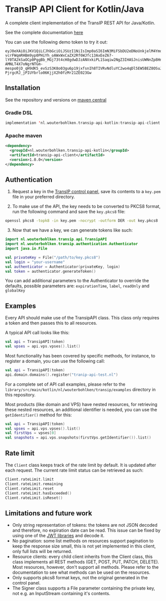 # TransIP API Client for Kotlin/Java
A complete client implementation of the TransIP REST API for Java/Kotlin.

See the complete documentation [here](https://api.transip.nl/rest/docs.html)

You can use the following demo token to try it out:
```
eyJ0eXAiOiJKV1QiLCJhbGciOiJSUzI1NiIsImp0aSI6ImN3MiFSbDU2eDNoUnkjelM4YmdOIn0.eyJpc3MiOiJhcGkudHJhbnNpcC5ubCIsImF1ZCI6ImFwaS50cmFuc2lwLm5sIiwianRpIjoiY3cyIVJsNTZ4M2hSeSN6UzhiZ04iLCJpYXQiOjE1ODIyMDE1NTAsIm5iZiI6MTU4MjIwMTU1MCwiZXhwIjoyMTE4NzQ1NTUwLCJjaWQiOiI2MDQ0OSIsInJvIjpmYWxzZSwiZ2siOmZhbHNlLCJrdiI6dHJ1ZX0.fYBWV4O5WPXxGuWG-vcrFWqmRHBm9yp0PHiYh_oAWxWxCaZX2Rf6WJfc13AxEeZ67-lY0TA2kSaOCp0PggBb_MGj73t4cH8gdwDJzANVxkiPL1Saqiw2NgZ3IHASJnisUWNnZp8HnrhLLe5ficvb1D9WOUOItmFC2ZgfGObNhlL2y-AMNLT4X7oNgrNTGm-mespo0jD_qH9dK5_evSzS3K8o03gu6p19jxfsnIh8TIVRvNdluYC2wo4qDl5EW5BEZ8OSuJ121ncOT1oRpzXB0cVZ9e5_UVAEr9X3f26_Eomg52-PjrgcRJ_jPIUYbrlo06KjjX2h0fzMr21ZE023Gw
```

## Installation

See the repository and versions on [maven central](https://search.maven.org/artifact/nl.wouterbohlken.transip-api-kotlin/transip-api-client)

### Gradle DSL
```kotlin
implementation 'nl.wouterbohlken.transip-api-kotlin:transip-api-client:1.0.0'
```

### Apache maven
```xml
<dependency>
  <groupId>nl.wouterbohlken.transip-api-kotlin</groupId>
  <artifactId>transip-api-client</artifactId>
  <version>1.0.0</version>
</dependency>
```

## Authentication

1.  Request a key in the [TransIP control panel](https://www.transip.nl/cp/account/api/), save its contents to a `key.pem` file in your preferred directory.

2.  To make use of the API, the key needs to be converted to PKCS8 format, run the following command and save the `key.pkcs8` file:

```bash
openssl pkcs8 -topk8 -in key.pem -nocrypt -outform DER -out key.pkcs8
```

3.  Now that we have a key, we can generate tokens like such:

```kotlin
import nl.wouterbohlken.transip.api.TransipAPI
import nl.wouterbohlken.transip.authentication.Authenticator
import java.io.File

val privateKey = File("/path/to/key.pkcs8")
val login = "your-username"
val authenticator = Authenticator(privateKey, login)
val token = authenticator.generateToken()
```

You can add additional parameters to the Authenticator to override the defaults, possible parameters are: `expirationTime`, `label`, `readOnly` and `globalKey`


## Examples

Every API should make use of the TransipAPI class. This class only requires a token and then passes this to all resources.

A typical API call looks like this:

```kotlin
val api = TransipAPI(token)
val vpses = api.vps.vpses().list()
```

Most functionality has been covered by specific methods, for instance, to register a domain, you can use the following call:

```kotlin
val api = TransipAPI(token)
api.domain.domains().register("tranip-api-test.nl")
```

For a complete set of API call examples, please refer to the `library/src/main/kotlin/nl/wouterbohlken/transip/examples` directory in this repository.

Most products (like domain and VPS) have nested resources, for retrieving these nested resources, an additional identifier is needed, you can use the `getIdentifier()` method for this:

```kotlin
val api = TransipAPI(token)
val vpses = api.vps.vpses().list()
val firstVps = vpses[0]
val snapshots = api.vps.snapshots(firstVps.getIdentifier()).list()
```

## Rate limit
The `Client` class keeps track of the rate limit by default. It is updated after each request.
The current rate limit status can be retrieved as such:
```kotlin
Client.rateLimit.limit
Client.rateLimit.remaining
Client.rateLimit.reset
Client.rateLimit.hasExceeded()
Client.rateLimit.isReset()
```


## Limitations and future work

-  Only string representation of tokens: the tokens are not JSON decoded and therefore, no expiration date can be read. This issue can be fixed by using one of the [JWT libraries](https://jwt.io) and decode it.
-  No pagination: some list methods on resources support pagination to keep the response size small, this is not yet implemented in this client, only full lists will be returned.
-  Resource clients: every child client inherits from the Client class, this class implements all REST methods (GET, POST, PUT, PATCH, DELETE). Most resources, however, don't support all methods. Please refer to the documentation to see what methods can be used on the resources.
-  Only supports pkcs8 format keys, not the original generated in the control panel.
-  The Signer class supports a File parameter containing the private key, not e.g. an InputStream containing it's contents.
